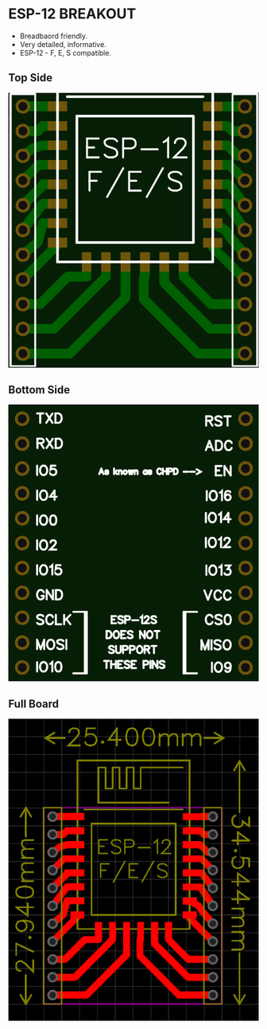 # ESP-12 BREAKOUT

* Breadbaord friendly.
* Very detailed, informative.
* ESP-12 - F, E, S compatible.

## Top Side
![alt text](top.png)

## Bottom Side
![alt text](bottom.png)

## Full Board
![alt text](pcb.png)
